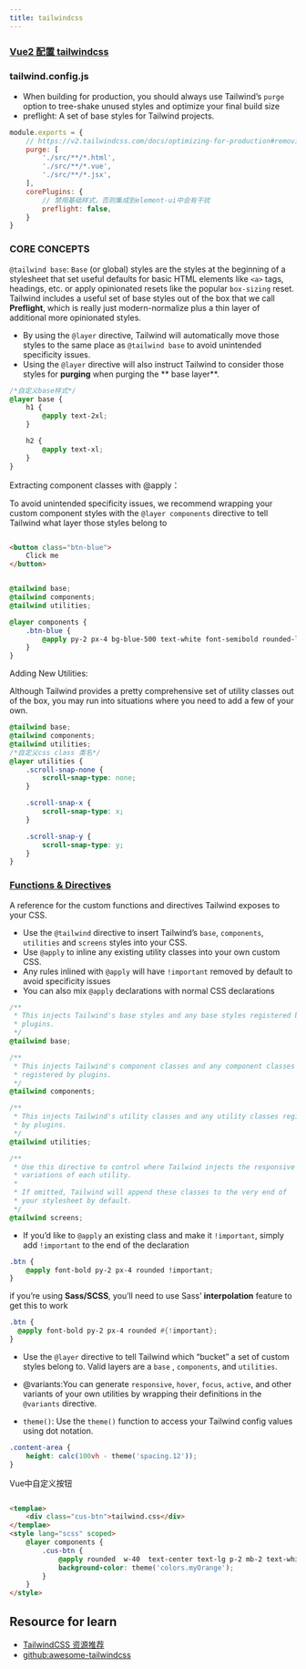 ```yaml
---
title: tailwindcss
---
```


### [Vue2 配置 tailwindcss](https://www.sanity.io/guides/tailwind-css-with-vue-js)

### tailwind.config.js

- When building for production, you should always use Tailwind’s `purge` option to tree-shake unused styles and optimize
  your final build size
- preflight: A set of base styles for Tailwind projects.

```js
module.exports = {
    // https://v2.tailwindcss.com/docs/optimizing-for-production#removing-unused-css
    purge: [
        './src/**/*.html',
        './src/**/*.vue',
        './src/**/*.jsx',
    ],
    corePlugins: {
        // 禁用基础样式，否则集成到element-ui中会有干扰
        preflight: false,
    }
}
```

### CORE CONCEPTS

`@tailwind base`: `Base` (or global) styles are the styles at the beginning of a stylesheet that set useful defaults for
basic HTML elements like `<a>` tags, headings, etc. or apply opinionated resets like the popular `box-sizing` reset.
Tailwind includes a useful set of base styles out of the box that we call **Preflight**, which is really just
modern-normalize plus a thin layer of additional more opinionated styles.

- By using the `@layer` directive, Tailwind will automatically move those styles to the same place as `@tailwind base`
  to avoid unintended specificity issues.
- Using the `@layer` directive will also instruct Tailwind to consider those styles for **purging** when purging the **
  base layer**.

```css
/*自定义base样式*/
@layer base {
    h1 {
        @apply text-2xl;
    }

    h2 {
        @apply text-xl;
    }
}
```

Extracting component classes with @apply：

To avoid unintended specificity issues, we recommend wrapping your custom component styles with the `@layer components`
directive to tell Tailwind what layer those styles belong to

```html

<button class="btn-blue">
    Click me
</button>
```

```css

@tailwind base;
@tailwind components;
@tailwind utilities;

@layer components {
    .btn-blue {
        @apply py-2 px-4 bg-blue-500 text-white font-semibold rounded-lg shadow-md hover:bg-blue-700 focus:outline-none focus:ring-2 focus:ring-blue-400 focus:ring-opacity-75;
    }
}
```

Adding New Utilities:

Although Tailwind provides a pretty comprehensive set of utility classes out of the box, you may run into situations
where you need to add a few of your own.

```css
@tailwind base;
@tailwind components;
@tailwind utilities;
/*自定义css class 类名*/
@layer utilities {
    .scroll-snap-none {
        scroll-snap-type: none;
    }

    .scroll-snap-x {
        scroll-snap-type: x;
    }

    .scroll-snap-y {
        scroll-snap-type: y;
    }
}
```

### [Functions & Directives](https://v2.tailwindcss.com/docs/functions-and-directives)

A reference for the custom functions and directives Tailwind exposes to your CSS.

- Use the `@tailwind` directive to insert Tailwind’s `base`, `components`, `utilities` and `screens` styles into your
  CSS.
- Use `@apply` to inline any existing utility classes into your own custom CSS.
- Any rules inlined with `@apply` will have `!important` removed by default to avoid specificity issues
- You can also mix `@apply` declarations with normal CSS declarations

```css
/**
 * This injects Tailwind's base styles and any base styles registered by
 * plugins.
 */
@tailwind base;

/**
 * This injects Tailwind's component classes and any component classes
 * registered by plugins.
 */
@tailwind components;

/**
 * This injects Tailwind's utility classes and any utility classes registered
 * by plugins.
 */
@tailwind utilities;

/**
 * Use this directive to control where Tailwind injects the responsive
 * variations of each utility.
 *
 * If omitted, Tailwind will append these classes to the very end of
 * your stylesheet by default.
 */
@tailwind screens;
```

- If you’d like to `@apply` an existing class and make it `!important`, simply add `!important` to the end of the
  declaration

```css
.btn {
    @apply font-bold py-2 px-4 rounded !important;
}
```

if you’re using **Sass/SCSS**, you’ll need to use Sass’ **interpolation** feature to get this to work

```scss
.btn {
  @apply font-bold py-2 px-4 rounded #{!important};
}
```

- Use the `@layer` directive to tell Tailwind which “bucket” a set of custom styles belong to. Valid layers are a `base`
  , `components`, and `utilities`.
- @variants:You can generate `responsive`, `hover`, `focus`, `active`, and other variants of your own utilities by
  wrapping their definitions in the `@variants` directive.

- `theme()`: Use the `theme()` function to access your Tailwind config values using dot notation.

```css
.content-area {
    height: calc(100vh - theme('spacing.12'));
}
```

Vue中自定义按钮

```html

<templae>
    <div class="cus-btn">tailwind.css</div>
</templae>
<style lang="scss" scoped>
    @layer components {
        .cus-btn {
            @apply rounded  w-40  text-center text-lg p-2 mb-2 text-white cursor-pointer transform duration-200 hover:scale-105;
            background-color: theme('colors.myOrange');
        }
    }
</style>
```

## Resource for learn
- [TailwindCSS 资源推荐](https://juejin.cn/post/7049594844926181390)
- [github:awesome-tailwindcss](https://github.com/aniftyco/awesome-tailwindcss)
